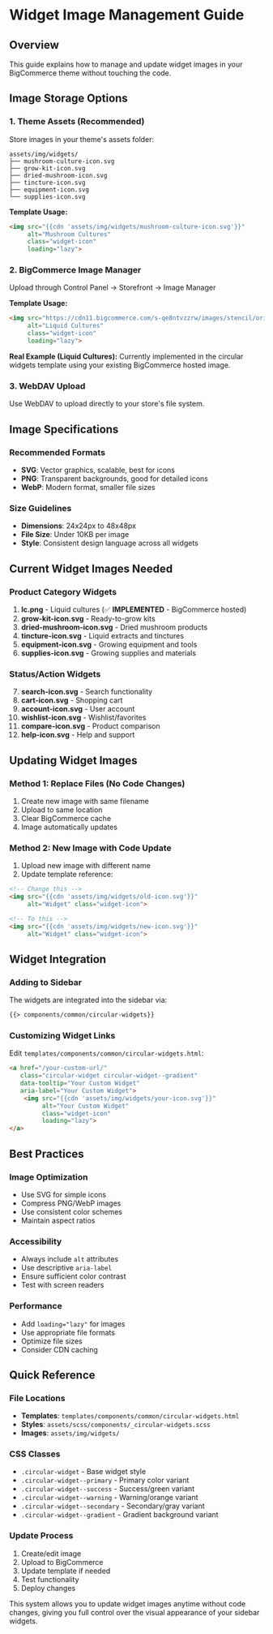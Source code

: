 # Widget Image Management Guide

## Overview
This guide explains how to manage and update widget images in your BigCommerce theme without touching the code.

## Image Storage Options

### 1. Theme Assets (Recommended)
Store images in your theme's assets folder:
```
assets/img/widgets/
├── mushroom-culture-icon.svg
├── grow-kit-icon.svg
├── dried-mushroom-icon.svg
├── tincture-icon.svg
├── equipment-icon.svg
└── supplies-icon.svg
```

**Template Usage:**
```html
<img src="{{cdn 'assets/img/widgets/mushroom-culture-icon.svg'}}" 
     alt="Mushroom Cultures" 
     class="widget-icon"
     loading="lazy">
```

### 2. BigCommerce Image Manager
Upload through Control Panel → Storefront → Image Manager

**Template Usage:**
```html
<img src="https://cdn11.bigcommerce.com/s-qe8ntvzzrw/images/stencil/original/image-manager/lc.png?t=1751701889" 
     alt="Liquid Cultures" 
     class="widget-icon"
     loading="lazy">
```

**Real Example (Liquid Cultures):**
Currently implemented in the circular widgets template using your existing BigCommerce hosted image.

### 3. WebDAV Upload
Use WebDAV to upload directly to your store's file system.

## Image Specifications

### Recommended Formats
- **SVG**: Vector graphics, scalable, best for icons
- **PNG**: Transparent backgrounds, good for detailed icons
- **WebP**: Modern format, smaller file sizes

### Size Guidelines
- **Dimensions**: 24x24px to 48x48px
- **File Size**: Under 10KB per image
- **Style**: Consistent design language across all widgets

## Current Widget Images Needed

### Product Category Widgets
1. **lc.png** - Liquid cultures (✅ **IMPLEMENTED** - BigCommerce hosted)
2. **grow-kit-icon.svg** - Ready-to-grow kits
3. **dried-mushroom-icon.svg** - Dried mushroom products
4. **tincture-icon.svg** - Liquid extracts and tinctures
5. **equipment-icon.svg** - Growing equipment and tools
6. **supplies-icon.svg** - Growing supplies and materials

### Status/Action Widgets
7. **search-icon.svg** - Search functionality
8. **cart-icon.svg** - Shopping cart
9. **account-icon.svg** - User account
10. **wishlist-icon.svg** - Wishlist/favorites
11. **compare-icon.svg** - Product comparison
12. **help-icon.svg** - Help and support

## Updating Widget Images

### Method 1: Replace Files (No Code Changes)
1. Create new image with same filename
2. Upload to same location
3. Clear BigCommerce cache
4. Image automatically updates

### Method 2: New Image with Code Update
1. Upload new image with different name
2. Update template reference:
```html
<!-- Change this -->
<img src="{{cdn 'assets/img/widgets/old-icon.svg'}}" 
     alt="Widget" class="widget-icon">

<!-- To this -->
<img src="{{cdn 'assets/img/widgets/new-icon.svg'}}" 
     alt="Widget" class="widget-icon">
```

## Widget Integration

### Adding to Sidebar
The widgets are integrated into the sidebar via:
```html
{{> components/common/circular-widgets}}
```

### Customizing Widget Links
Edit `templates/components/common/circular-widgets.html`:
```html
<a href="/your-custom-url/" 
   class="circular-widget circular-widget--gradient" 
   data-tooltip="Your Custom Widget"
   aria-label="Your Custom Widget">
    <img src="{{cdn 'assets/img/widgets/your-icon.svg'}}" 
         alt="Your Custom Widget" 
         class="widget-icon"
         loading="lazy">
</a>
```

## Best Practices

### Image Optimization
- Use SVG for simple icons
- Compress PNG/WebP images
- Use consistent color schemes
- Maintain aspect ratios

### Accessibility
- Always include `alt` attributes
- Use descriptive `aria-label`
- Ensure sufficient color contrast
- Test with screen readers

### Performance
- Add `loading="lazy"` for images
- Use appropriate file formats
- Optimize file sizes
- Consider CDN caching

## Quick Reference

### File Locations
- **Templates**: `templates/components/common/circular-widgets.html`
- **Styles**: `assets/scss/components/_circular-widgets.scss`
- **Images**: `assets/img/widgets/`

### CSS Classes
- `.circular-widget` - Base widget style
- `.circular-widget--primary` - Primary color variant
- `.circular-widget--success` - Success/green variant
- `.circular-widget--warning` - Warning/orange variant
- `.circular-widget--secondary` - Secondary/gray variant
- `.circular-widget--gradient` - Gradient background variant

### Update Process
1. Create/edit image
2. Upload to BigCommerce
3. Update template if needed
4. Test functionality
5. Deploy changes

This system allows you to update widget images anytime without code changes, giving you full control over the visual appearance of your sidebar widgets. 